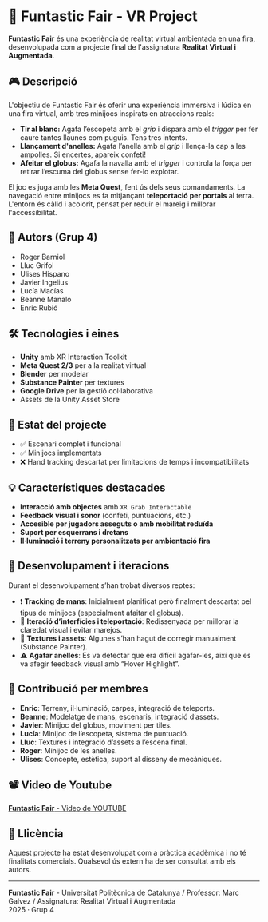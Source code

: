 
# 🎪 Funtastic Fair - VR Project

**Funtastic Fair** és una experiència de realitat virtual ambientada en una fira, desenvolupada com a projecte final de l'assignatura **Realitat Virtual i Augmentada**.

## 🎮 Descripció

L'objectiu de Funtastic Fair és oferir una experiència immersiva i lúdica en una fira virtual, amb tres minijocs inspirats en atraccions reals:

- **Tir al blanc:** Agafa l’escopeta amb el _grip_ i dispara amb el _trigger_ per fer caure tantes llaunes com puguis. Tens tres intents.
- **Llançament d'anelles:** Agafa l’anella amb el _grip_ i llença-la cap a les ampolles. Si encertes, apareix confeti!
- **Afeitar el globus:** Agafa la navalla amb el _trigger_ i controla la força per retirar l’escuma del globus sense fer-lo explotar.

El joc es juga amb les **Meta Quest**, fent ús dels seus comandaments. La navegació entre minijocs es fa mitjançant **teleportació per portals** al terra. L'entorn és càlid i acolorit, pensat per reduir el mareig i millorar l'accessibilitat.

## 👥 Autors (Grup 4)

- Roger Barniol
- Lluc Grifol
- Ulises Hispano
- Javier Ingelius
- Lucía Macías
- Beanne Manalo
- Enric Rubió

## 🛠️ Tecnologies i eines

- **Unity** amb XR Interaction Toolkit
- **Meta Quest 2/3** per a la realitat virtual
- **Blender** per modelar
- **Substance Painter** per textures
- **Google Drive** per la gestió col·laborativa
- Assets de la Unity Asset Store

## 🚧 Estat del projecte

- ✅ Escenari complet i funcional
- ✅ Minijocs implementats
- ❌ Hand tracking descartat per limitacions de temps i incompatibilitats

## 💡 Característiques destacades

- **Interacció amb objectes** amb `XR Grab Interactable`
- **Feedback visual i sonor** (confeti, puntuacions, etc.)
- **Accesible per jugadors asseguts o amb mobilitat reduïda**
- **Suport per esquerrans i dretans**
- **Il·luminació i terreny personalitzats per ambientació fira**

## 🧪 Desenvolupament i iteracions

Durant el desenvolupament s’han trobat diversos reptes:

- ❗ **Tracking de mans**: Inicialment planificat però finalment descartat pel tipus de minijocs (especialment afaitar el globus).
- 🔁 **Iteració d’interfícies i teleportació**: Redissenyada per millorar la claredat visual i evitar marejos.
- 🎨 **Textures i assets**: Algunes s’han hagut de corregir manualment (Substance Painter).
- ⚠️ **Agafar anelles**: Es va detectar que era difícil agafar-les, així que es va afegir feedback visual amb “Hover Highlight”.

## 🧩 Contribució per membres

- **Enric**: Terreny, il·luminació, carpes, integració de teleports.
- **Beanne**: Modelatge de mans, escenaris, integració d’assets.
- **Javier**: Minijoc del globus, moviment per tiles.
- **Lucía**: Minijoc de l’escopeta, sistema de puntuació.
- **Lluc**: Textures i integració d’assets a l’escena final.
- **Roger**: Minijoc de les anelles.
- **Ulises**: Concepte, estètica, suport al disseny de mecàniques.

## 📽️ Video de Youtube

[**Funtastic Fair** - Video de YOUTUBE](https://youtu.be/xMmkkE84-gQ)


## 📝 Llicència

Aquest projecte ha estat desenvolupat com a pràctica acadèmica i no té finalitats comercials. Qualsevol ús extern ha de ser consultat amb els autors.

---

**Funtastic Fair** - Universitat Politècnica de Catalunya / Professor: Marc Galvez / Assignatura: Realitat Virtual i Augmentada  
2025 · Grup 4
